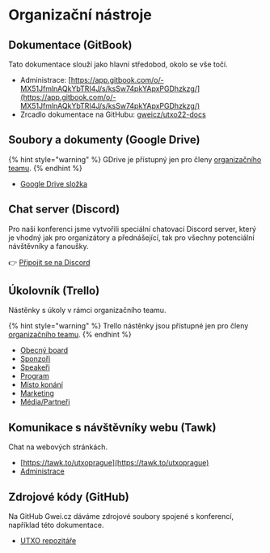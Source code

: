 # Organizační nástroje

## Dokumentace (GitBook)

Tato dokumentace slouží jako hlavní středobod, okolo se vše točí.

* Administrace: [https://app.gitbook.com/o/-MX51JfmlnAQkYbTRI4J/s/ksSw74pkYApxPGDhzkzg/](https://app.gitbook.com/o/-MX51JfmlnAQkYbTRI4J/s/ksSw74pkYApxPGDhzkzg/)
* Zrcadlo dokumentace na GitHubu: [gweicz/utxo22-docs](https://github.com/gweicz/utxo22-docs)

## Soubory a dokumenty (Google Drive)

{% hint style="warning" %}
GDrive je přístupný jen pro členy [organizačního teamu](./).
{% endhint %}

* [Google Drive složka](https://drive.google.com/drive/folders/1p\_jc\_hStaWErcWvqmyg8xO-DhbZIcdar)

## Chat server (Discord)

Pro naši konferenci jsme vytvořili speciální chatovací Discord server, který je vhodný jak pro organizátory a přednášející, tak pro všechny potenciální návštěvníky a fanoušky.

👉 [Připojit se na Discord](https://discord.gg/5k9dEtVhnv)

## Úkolovník (Trello)

Nástěnky s úkoly v rámci organizačního teamu.

{% hint style="warning" %}
Trello nástěnky jsou přístupné jen pro členy [organizačního teamu](./).
{% endhint %}

* [Obecný board](https://trello.com/b/LSLOgpV3/kryptopraha-2022)
* [Sponzoři](https://trello.com/b/0KSoqWTd/kryptopraha-2022-sponzo%C5%99i)
* [Speakeři](https://trello.com/b/6d0OZqWu/kryptopraha-2022-speake%C5%99i)
* [Program](https://trello.com/b/04ED90W6/kryptopraha-2022-program)
* [Místo konání](https://trello.com/b/VrzSow7Q/kryptopraha-2022-m%C3%ADsto-kon%C3%A1n%C3%AD)
* [Marketing](https://trello.com/b/pXO6rKTx/kryptopraha-2022-marketing)
* [Média/Partneři](https://trello.com/b/n00ueF4N/utxo22-m%C3%A9dia-partne%C5%99i)

## Komunikace s návštěvníky webu (Tawk)

Chat na webových stránkách.

* [https://tawk.to/utxoprague](https://tawk.to/utxoprague)
* [Administrace](https://dashboard.tawk.to)

## Zdrojové kódy (GitHub)

Na GitHub Gwei.cz dáváme zdrojové soubory spojené s konferencí, například této dokumentace.

* [UTXO repozitáře](https://github.com/gweicz?q=utxo\&type=all\&language=\&sort=)




